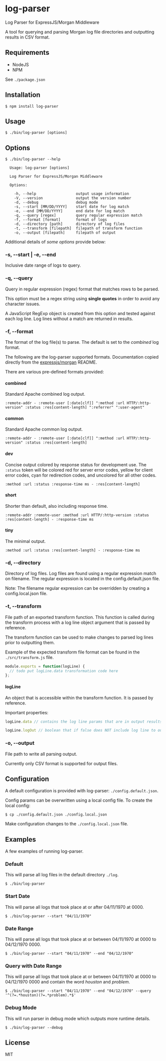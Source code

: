 # log-parser
Log Parser for ExpressJS/Morgan Middleware

A tool for querying and parsing Morgan log file directories and outputting results in CSV format.

## Requirements

- NodeJS
- NPM

See `./package.json`

## Installation

    $ npm install log-parser

## Usage

    $ ./bin/log-parser [options]

## Options

```
$ ./bin/log-parser --help

  Usage: log-parser [options]

  Log Parser for ExpressJS/Morgan Middleware

  Options:

    -h, --help                  output usage information
    -V, --version               output the version number
    -d, --debug                 debug mode
    -s, --start [MM/DD/YYYY]    start date for log match
    -e, --end [MM/DD/YYYY]      end date for log match
    -q, --query [regex]         query regular expression match
    -f, --format [format]       format of logs
    -d, --directory [path]      directory of log files
    -t, --transform [filepath]  filepath of transform function
    -o, --output [filepath]     filepath of output
```

Additional details of *some options* provide below:

### -s, --start | -e, --end

Inclusive date range of logs to query.

### -q, --query

Query in regular expression (regex) format that matches rows to be parsed.

This option must be a regex string using **single quotes** in order to avoid any character issues.

A JavaScript RegExp object is created from this option and tested against each log line. Log lines without a match are returned in results.

### -f, --format

The format of the log file(s) to parse. The default is set to the *combined* log format.

The following are the log-parser supported formats. Documentation copied directly from the [expressjs/morgan](https://github.com/expressjs/morgan) README.

There are various pre-defined formats provided:

#### combined

Standard Apache combined log output.

```
:remote-addr - :remote-user [:date[clf]] ":method :url HTTP/:http-version" :status :res[content-length] ":referrer" ":user-agent"
```

#### common

Standard Apache common log output.

```
:remote-addr - :remote-user [:date[clf]] ":method :url HTTP/:http-version" :status :res[content-length]
```

#### dev

Concise output colored by response status for development use. The `:status`
token will be colored red for server error codes, yellow for client error
codes, cyan for redirection codes, and uncolored for all other codes.

```
:method :url :status :response-time ms - :res[content-length]
```

#### short

Shorter than default, also including response time.

```
:remote-addr :remote-user :method :url HTTP/:http-version :status :res[content-length] - :response-time ms
```

#### tiny

The minimal output.

```
:method :url :status :res[content-length] - :response-time ms
```

### -d, --directory

Directory of log files. Log files are found using a regular expression match on filename. The regular expression is located in the config.default.json file.

Note: The filename regular expression can be overridden by creating a config.local.json file.

### -t, --transform

File path of an exported transform function. This function is called during the transform process with a log line object argument that is passed by reference.

The transform function can be used to make changes to parsed log lines prior to outputting them.

Example of the expected transform file format can be found in the `./src/transform.js` file.

```js
module.exports = function(logLine) {
  // todo put logLine.data transformation code here
};
```

#### logLine

An object that is accessible within the transform function. It is passed by reference.

Important properties:

```js
logLine.data // contains the log line params that are in output results
```

```js
logLine.logOut // boolean that if false does NOT include log line to output results
```

### -o, --output

File path to write all parsing output.

Currently only CSV format is supported for output files.

## Configuration

A default configuration is provided with log-parser: `./config.default.json`.

Config params can be overwritten using a local config file. To create the local config:

```
$ cp ./config.default.json ./config.local.json
```

Make configuration changes to the `./config.local.json` file. 

## Examples

A few examples of running log-parser.

### Default

This will parse all log files in the default directory `./log`.

```
$ ./bin/log-parser
```

### Start Date

This will parse all logs that took place at or after 04/11/1970 at 0000.

```
$ ./bin/log-parser --start "04/11/1970"
```

### Date Range

This will parse all logs that took place at or between 04/11/1970 at 0000 to 04/12/1970 0000.

```
$ ./bin/log-parser --start "04/11/1970" --end "04/12/1970"
```

### Query with Date Range

This will parse all logs that took place at or between 04/11/1970 at 0000 to 04/12/1970 0000 and contain the word *houston* and *problem*.

```
$ ./bin/log-parser --start "04/11/1970" --end "04/12/1970" --query '^(?=.*houston)(?=.*problem).*$'
```

### Debug Mode

This will run parser in debug mode which outputs more runtime details.

```
$ ./bin/log-parser --debug
```

## License

MIT